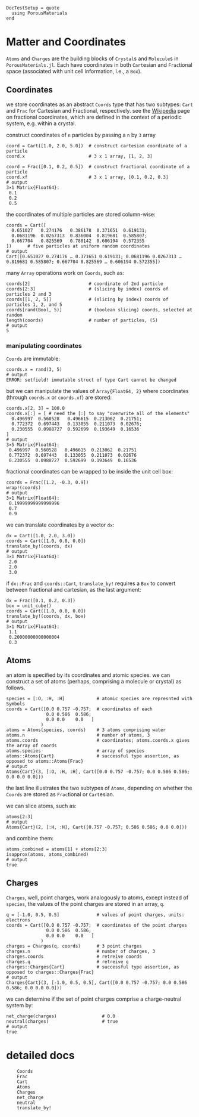 ```@meta
DocTestSetup = quote
  using PorousMaterials
end
```

# Matter and Coordinates

`Atoms` and `Charges` are the building blocks of `Crystal`s and `Molecule`s in `PorousMaterials.jl`. Each have coordinates in both `Cart`esian and `Frac`tional space (associated with unit cell information, i.e., a `Box`).

## Coordinates

we store coordinates as an abstract `Coords` type that has two subtypes: `Cart` and `Frac` for Cartesian and Fractional, respectively.
see the [Wikipedia](https://en.wikipedia.org/wiki/Fractional_coordinates) page on fractional coordinates, which are defined in the context of a periodic system, e.g. within a crystal.

construct coordinates of `n` particles by passing a `n` by `3` array 

```jldoctest; output=false
coord = Cart([1.0, 2.0, 5.0])  # construct cartesian coordinate of a particle
coord.x                        # 3 x 1 array, [1, 2, 3]

coord = Frac([0.1, 0.2, 0.5])  # construct fractional coordinate of a particle
coord.xf                       # 3 x 1 array, [0.1, 0.2, 0.3]
# output
3×1 Matrix{Float64}:
 0.1
 0.2
 0.5
```

the coordinates of multiple particles are stored column-wise:

```jldoctest matter; output=false
coords = Cart([
  0.651027   0.274176   0.386178  0.371651  0.619131;
  0.0681196  0.0267313  0.836004  0.819681  0.585807;
  0.667704   0.825569   0.780142  0.606194  0.572355
])      # five particles at uniform random coordinates
# output
Cart([0.651027 0.274176 … 0.371651 0.619131; 0.0681196 0.0267313 … 0.819681 0.585807; 0.667704 0.825569 … 0.606194 0.572355])
```

many `Array` operations work on `Coords`, such as:

```jldoctest matter; output=false
coords[2]                      # coordinate of 2nd particle
coords[2:3]                    # (slicing by index) coords of particles 2 and 3
coords[[1, 2, 5]]              # (slicing by index) coords of particles 1, 2, and 5
coords[rand(Bool, 5)]          # (boolean slicing) coords, selected at random
length(coords)                 # number of particles, (5)
# output
5
```

### manipulating coordinates

`Coords` are immutable:

```jldoctest matter
coords.x = rand(3, 5)
# output
ERROR: setfield! immutable struct of type Cart cannot be changed
```
but we can manipulate the values of `Array{Float64, 2}` where coordinates (through `coords.x` or `coords.xf`) are stored:

```jldoctest matter; output=false
coords.x[2, 3] = 100.0
coords.x[:] = [ # need the [:] to say "overwrite all of the elements"
  0.496997  0.560528   0.496615  0.213062  0.21751;
  0.772372  0.697443   0.133055  0.211073  0.02676;
  0.230555  0.0988727  0.592699  0.193649  0.16536
]
# output
3×5 Matrix{Float64}:
 0.496997  0.560528   0.496615  0.213062  0.21751
 0.772372  0.697443   0.133055  0.211073  0.02676
 0.230555  0.0988727  0.592699  0.193649  0.16536
```

fractional coordinates can be wrapped to be inside the unit cell box:

```jldoctest
coords = Frac([1.2, -0.3, 0.9])
wrap!(coords)
# output
3×1 Matrix{Float64}:
 0.19999999999999996
 0.7
 0.9
```

we can translate coordinates by a vector `dx`:

```jldoctest
dx = Cart([1.0, 2.0, 3.0])
coords = Cart([1.0, 0.0, 0.0])  
translate_by!(coords, dx)
# output
3×1 Matrix{Float64}:
 2.0
 2.0
 3.0
```

if `dx::Frac` and `coords::Cart`, `translate_by!` requires a `Box` to convert between fractional and cartesian, as the last argument:

```jldoctest
dx = Frac([0.1, 0.2, 0.3])
box = unit_cube()
coords = Cart([1.0, 0.0, 0.0])
translate_by!(coords, dx, box)
# output
3×1 Matrix{Float64}:
 1.1
 0.20000000000000004
 0.3
```

## Atoms

an atom is specified by its coordinates and atomic species. we can construct a set of atoms (perhaps, comprising a molecule or crystal) as follows.

```jldoctest matter
species = [:O, :H, :H]            # atomic species are represnted with Symbols
coords = Cart([0.0 0.757 -0.757;  # coordinates of each
               0.0 0.586  0.586; 
               0.0 0.0    0.0   ]
             )
atoms = Atoms(species, coords)    # 3 atoms comprising water
atoms.n                           # number of atoms, 3
atoms.coords                      # coordinates; atoms.coords.x gives the array of coords
atoms.species                     # array of species
atoms::Atoms{Cart}                # successful type assertion, as opposed to atoms::Atoms{Frac}
# output
Atoms{Cart}(3, [:O, :H, :H], Cart([0.0 0.757 -0.757; 0.0 0.586 0.586; 0.0 0.0 0.0]))
```

the last line illustrates the two subtypes of `Atoms`, depending on whether the `Coords` are stored as `Frac`tional or `Cart`esian.

we can slice atoms, such as:

```jldoctest matter
atoms[2:3]
# output
Atoms{Cart}(2, [:H, :H], Cart([0.757 -0.757; 0.586 0.586; 0.0 0.0]))
```

and combine them:

```jldoctest matter
atoms_combined = atoms[1] + atoms[2:3]
isapprox(atoms, atoms_combined)
# output
true
```

## Charges

`Charges`, well, point charges, work analogously to atoms, except instead of `species`, the values of the point charges are stored in an array, `q`.

```jldoctest matter
q = [-1.0, 0.5, 0.5]              # values of point charges, units: electrons
coords = Cart([0.0 0.757 -0.757;  # coordinates of the point charges
               0.0 0.586  0.586; 
               0.0 0.0    0.0   ]
             )
charges = Charges(q, coords)      # 3 point charges
charges.n                         # number of charges, 3
charges.coords                    # retreive coords
charges.q                         # retreive q
charges::Charges{Cart}            # successful type assertion, as opposed to charges::Charges{Frac}
# output
Charges{Cart}(3, [-1.0, 0.5, 0.5], Cart([0.0 0.757 -0.757; 0.0 0.586 0.586; 0.0 0.0 0.0]))
```

we can determine if the set of point charges comprise a charge-neutral system by:
```jldoctest matter; output=false
net_charge(charges)                 # 0.0
neutral(charges)                    # true
# output
true
```

# detailed docs

```@docs
    Coords
    Frac
    Cart
    Atoms
    Charges
    net_charge
    neutral
    translate_by!
```
